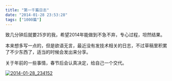 ```yaml
---
title: "第一千篇日志"
date: "2014-01-28 23:53:28"
tags: ["1000篇"]
---
```



致几分钟后就要25岁的我，希望2014年能做到不急不弃，专心过程，坦然结果。 

本来想多写一点的，但是欲语无言，最近没有发技术相关的日志，不过草稿里积累了不少东西了，适当的时候会发出来分享。 

关于年前的一些事情，春节后会认真决定，给自己一个交代。   

[![2014-01-28_234152](http://attachment.soulteary.com/wp/2014/01/2014-01-28_234152-300x234.png)](http://attachment.soulteary.com/wp/2014/01/2014-01-28_234152.png)

